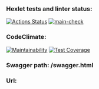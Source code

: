 ### Hexlet tests and linter status:
[![Actions Status](https://github.com/AlekseyNechunaev/java-project-73/workflows/hexlet-check/badge.svg)](https://github.com/AlekseyNechunaev/java-project-73/actions)
[![main-check](https://github.com/AlekseyNechunaev/java-project-73/actions/workflows/main.yaml/badge.svg)](https://github.com/AlekseyNechunaev/java-project-73/actions/workflows/main.yaml)
### CodeClimate:
[![Maintainability](https://api.codeclimate.com/v1/badges/1cc1476f30528afef32f/maintainability)](https://codeclimate.com/github/AlekseyNechunaev/java-project-73/maintainability)
[![Test Coverage](https://api.codeclimate.com/v1/badges/1cc1476f30528afef32f/test_coverage)](https://codeclimate.com/github/AlekseyNechunaev/java-project-73/test_coverage)  
### Swagger path: /swagger.html
### Url: 